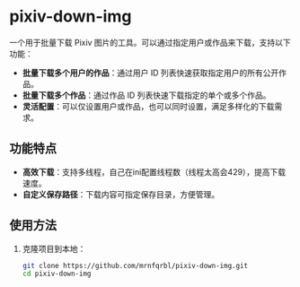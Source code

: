 # pixiv-down-img

一个用于批量下载 Pixiv 图片的工具。可以通过指定用户或作品来下载，支持以下功能：

- **批量下载多个用户的作品**：通过用户 ID 列表快速获取指定用户的所有公开作品。
- **批量下载多个作品**：通过作品 ID 列表快速下载指定的单个或多个作品。
- **灵活配置**：可以仅设置用户或作品，也可以同时设置，满足多样化的下载需求。

## 功能特点

- **高效下载**：支持多线程，自己在ini配置线程数（线程太高会429），提高下载速度。
- **自定义保存路径**：下载内容可指定保存目录，方便管理。

## 使用方法

1. 克隆项目到本地：
   ```bash
   git clone https://github.com/mrnfqrbl/pixiv-down-img.git
   cd pixiv-down-img
